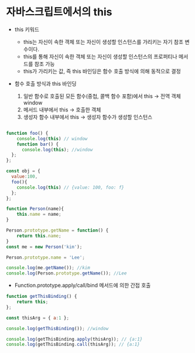 # 자바스크립트에서의 this


* this 키워드</br>
  - this는 자신이 속한 객체 또는 자신이 생성할 인스턴스를 가리키는 자기 참조 변수이다. 
  - this를 통해 자신이 속한 객체 또는 자신이 생성할 인스턴스의 프로퍼티나 메서드를 참조 가능
  - this가 가리키는 값, 즉 this 바인딩은 함수 호출 방식에 의해 동적으로 결정
    
* 함수 호출 방식과 this 바인딩 </br>
  1. 일반 함수로 호출된 모든 함수(중첩, 콜백 함수 포함)에서 this -> 전역 객체 window 
  2. 메서드 내부에서 this -> 호출한 객체
  3. 생성자 함수 내부에서 this -> 생성자 함수가 생성할 인스턴스

``` javascript 

function foo() {
    console.log(this) // window
    function bar() {
      console.log(this); //window
  };
};

const obj = {
  value:100,
  foo(){
    console.log(this) // {value: 100, foo: f}
  };
};

function Person(name){
    this.name = name;
}

Person.prototype.getName = function() {
    return this.name;
}
const me = new Person('kim');

Person.prototype.name = 'Lee';

console.log(me.getName()); //kim
console.log(Person.prototype.getName()); //Lee
```

* Function.prototype.apply/call/bind 메서드에 의한 간접 호출
``` javascript
function getThisBinding() {
    return this;
};

const thisArg = { a:1 };

console.log(getThisBinding()); //window

console.log(getThisBinding.apply(thisArg)); // {a:1}
console.log(getThisBinding.call(thisArg)); // {a:1}

```


